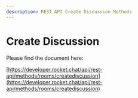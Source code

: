 ```yaml
---
description: REST API Create Discussion Methods
---
```


# Create Discussion

Please find the document here: 

[https://developer.rocket.chat/api/rest-api/methods/rooms/creatediscussion](https://developer.rocket.chat/api/rest-api/methods/rooms/creatediscussion)

